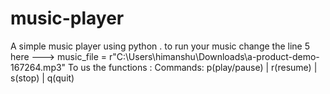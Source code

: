 # music-player
A simple music player using python . 
to run your music change the line 5 
here ---> music_file = r"C:\Users\himanshu\Downloads\a-product-demo-167264.mp3"
To us the functions :
Commands: p(play/pause) | r(resume) | s(stop) | q(quit)
